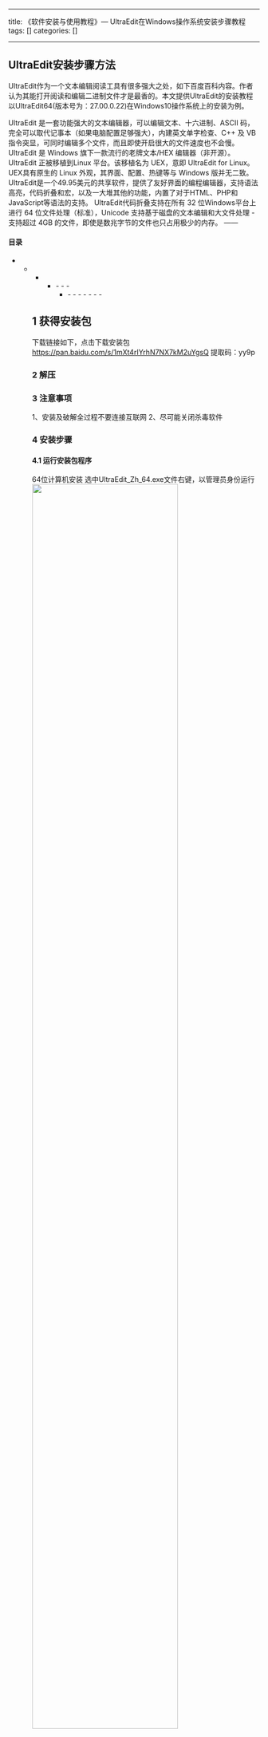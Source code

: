 
--- 
title:  《软件安装与使用教程》— UltraEdit在Windows操作系统安装步骤教程 
tags: []
categories: [] 

---
## UltraEdit安装步骤方法

UltraEdit作为一个文本编辑阅读工具有很多强大之处，如下百度百科内容。作者认为其能打开阅读和编辑二进制文件才是最香的。本文提供UltraEdit的安装教程以UltraEdit64(版本号为：27.00.0.22)在Windows10操作系统上的安装为例。

UltraEdit 是一套功能强大的文本编辑器，可以编辑文本、十六进制、ASCII 码，完全可以取代记事本（如果电脑配置足够强大），内建英文单字检查、C++ 及 VB 指令突显，可同时编辑多个文件，而且即使开启很大的文件速度也不会慢。 UltraEdit 是 Windows 旗下一款流行的老牌文本/HEX 编辑器（非开源）。UltraEdit 正被移植到Linux 平台。该移植名为 UEX，意即 UltraEdit for Linux。UEX具有原生的 Linux 外观，其界面、配置、热键等与 Windows 版并无二致。 UltraEdit是一个49.95美元的共享软件，提供了友好界面的编程编辑器，支持语法高亮，代码折叠和宏，以及一大堆其他的功能，内置了对于HTML、PHP和JavaScript等语法的支持。 UltraEdit代码折叠支持在所有 32 位Windows平台上进行 64 位文件处理（标准），Unicode 支持基于磁盘的文本编辑和大文件处理 - 支持超过 4GB 的文件，即使是数兆字节的文件也只占用极少的内存。 —— 



#### 目录
- - - <ul><li>- - - <ul><li>- - - - - - - 


## 1 获得安装包

下载链接如下，点击下载安装包 https://pan.baidu.com/s/1mXt4rIYrhN7NX7kM2uYgsQ 提取码：yy9p

### 2 解压

### 3 注意事项

1、安装及破解全过程不要连接互联网 2、尽可能关闭杀毒软件

### 4 安装步骤

#### 4.1 运行安装包程序

64位计算机安装 选中UltraEdit_Zh_64.exe文件右键，以管理员身份运行 <img src="https://img-blog.csdnimg.cn/29c73f831a5c40a3a3912db419d5d299.png?x-oss-process=image/watermark,type_ZmFuZ3poZW5naGVpdGk,shadow_10,text_aHR0cHM6Ly9ibG9nLmNzZG4ubmV0L21lZW5y,size_20,color_608FcF,t_30#pic_center" width="80%">

#### 4.2 选择安装路径

点击高级安装，可更换默认的安装路径，不勾选仅限当前用户进行安装。 <img src="https://img-blog.csdnimg.cn/06232b28c7ec4b24969460fd7a06a838.png?x-oss-process=image/watermark,type_ZmFuZ3poZW5naGVpdGk,shadow_10,text_aHR0cHM6Ly9ibG9nLmNzZG4ubmV0L21lZW5y,size_20,color_608FcF,t_30#pic_center" width="80%">

#### 4.3 开始安装

点击安装，开始安装 <img src="https://img-blog.csdnimg.cn/caf6dc9fd17440e6ad292c185682d1f3.png?x-oss-process=image/watermark,type_ZmFuZ3poZW5naGVpdGk,shadow_10,text_aHR0cHM6Ly9ibG9nLmNzZG4ubmV0L21lZW5y,size_20,color_608FcF,t_30#pic_center" width="80%">

#### 4.4 选择UltraCompare

安装完成之前会让选择是否安装UltraCompare软件，选择不安装，不勾选。 注：UltraCompare是一款文件内容比较工具，可以比较多种文件类型的两个或多个文件之间的差异性。

#### 4.5 等待安装完成

出现下图，则安装完成 <img src="https://img-blog.csdnimg.cn/ea6380ab13dc459cb57b61f914522c45.png?x-oss-process=image/watermark,type_ZmFuZ3poZW5naGVpdGk,shadow_10,text_aHR0cHM6Ly9ibG9nLmNzZG4ubmV0L21lZW5y,size_20,color_608FcF,t_30#pic_center" width="80%">

#### 4.6 运行查看

安装完成后，在桌面和开始菜单都有快捷方式，

<img src="https://img-blog.csdnimg.cn/915005a6f6dc49bcac6985be7e77bc3e.png#pic_center" alt="在这里插入图片描述">

运行后，单击左上角**文件**，在出现的菜单中，单击右下角的**关于**，显示为未注册，需要购买使用。

### 5 patch补丁

#### 5.1 补丁文件

打开下图的patch文件

#### 5.2 开始patch

运行idm patch软件 <img src="https://img-blog.csdnimg.cn/eec697ca1a0b483aae09fcacf5384a46.png?x-oss-process=image/watermark,type_ZmFuZ3poZW5naGVpdGk,shadow_10,text_aHR0cHM6Ly9ibG9nLmNzZG4ubmV0L21lZW5y,size_20,color_608FcF,t_30#pic_center" width="80%">

下拉列表，选择要破解的软件，如下图选择UltraEdit

点击 **Patch**，在UltraEdit安装路径找到如下图的dll文件并打开

提示dall文件已修复 <img src="https://img-blog.csdnimg.cn/331a8ba520c548e49c833e66fc2b2509.png?x-oss-process=image/watermark,type_ZmFuZ3poZW5naGVpdGk,shadow_10,text_aHR0cHM6Ly9ibG9nLmNzZG4ubmV0L21lZW5y,size_20,color_608FcF,t_30#pic_center" width="80%">

规则已添加 <img src="https://img-blog.csdnimg.cn/24f1d7612cc643179ba94d68e5978a2a.png?x-oss-process=image/watermark,type_ZmFuZ3poZW5naGVpdGk,shadow_10,text_aHR0cHM6Ly9ibG9nLmNzZG4ubmV0L21lZW5y,size_20,color_608FcF,t_30#pic_center" width="80%">

此时已完成patch

### 5.3 运行验证

具体步骤同本文4.6节，查看UltraEdit已经激活成功，大功告成

### 6 更多内容

CSDN主页地址： 

公众号地址： 

帮助信息简书地址： 

帮助信息CSDN地址： 
